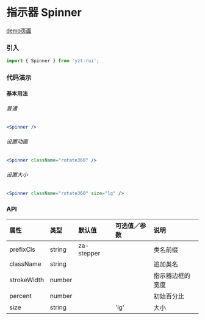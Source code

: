 # 指示器 Spinner

[demo页面](https://github.com/tian1024527726/yzt-rui/#/spinner)

### 引入

```js
import { Spinner } from 'yzt-rui';
```

### 代码演示

#### 基本用法

###### 普通
```jsx
<Spinner />
```

###### 设置动画
```jsx
<Spinner className="rotate360" />
```

###### 设置大小
```jsx
<Spinner className="rotate360" size="lg" />
```



### API

| 属性 | 类型 | 默认值 | 可选值／参数 | 说明 |
| :--- | :--- | :--- | :--- | :--- |
| prefixCls | string | za-stepper | | 类名前缀 |
| className | string | | | 追加类名 |
| strokeWidth | number | | | 指示器边框的宽度 |
| percent | number | | | 初始百分比 |
| size | string | | 'lg' | 大小 |




